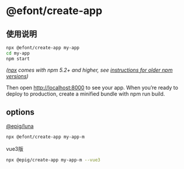 # @efont/create-app

## 使用说明

```bash
npx @efont/create-app my-app
cd my-app
npm start
```

*([npx](https://medium.com/@maybekatz/introducing-npx-an-npm-package-runner-55f7d4bd282b) comes with npm 5.2+ and higher, see [instructions for older npm versions](https://gist.github.com/gaearon/4064d3c23a77c74a3614c498a8bb1c5f))*

Then open <http://localhost:8000> to see your app.
When you’re ready to deploy to production, create a minified bundle with npm run build.

## options

[@epig/luna](https://github.com/evel-pig/luna)

```bash
npx @efont/create-app my-app-m
```

vue3版

```bash
npx @epig/create-app my-app-m --vue3

```

